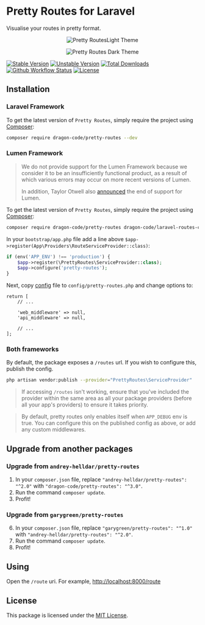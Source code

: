 # Pretty Routes for Laravel

Visualise your routes in pretty format.

<p align="center">
    <img src="/.github/home-page-images/light.png?raw=true" alt="Pretty RoutesLight Theme"/>
</p>

<p align="center">
    <img src="/.github/home-page-images/dark.png?raw=true" alt="Pretty Routes Dark Theme"/>
</p>

[![Stable Version][badge_stable]][link_packagist]
[![Unstable Version][badge_unstable]][link_packagist]
[![Total Downloads][badge_downloads]][link_packagist]
[![Github Workflow Status][badge_build]][link_build]
[![License][badge_license]][link_license]

## Installation

### Laravel Framework

To get the latest version of `Pretty Routes`, simply require the project using [Composer](https://getcomposer.org):

```bash
composer require dragon-code/pretty-routes --dev
```

### Lumen Framework

> We do not provide support for the Lumen Framework because we consider it to be an insufficiently functional product,
> as a result of which various errors may occur on more recent versions of Lumen.
>
> In addition, Taylor Otwell also [announced](https://lumen.laravel.com/docs/9.x#installation) the end of support for Lumen.

To get the latest version of `Pretty Routes`, simply require the project using [Composer](https://getcomposer.org):

```bash
composer require dragon-code/pretty-routes dragon-code/laravel-routes-core:^4.1 --dev
```

In your `bootstrap/app.php` file add a line above `$app->register(App\Providers\RouteServiceProvider::class)`:

```php
if (env('APP_ENV') !== 'production') {
    $app->register(\PrettyRoutes\ServiceProvider::class);
    $app->configure('pretty-routes');
}
```

Next, copy [config](config/pretty-routes.php) file to `config/pretty-routes.php` and change options to:

```
return [
    // ...

    'web_middleware' => null,
    'api_middleware' => null,

    // ...
];
```

### Both frameworks

By default, the package exposes a `/routes` url. If you wish to configure this, publish the config.

```bash
php artisan vendor:publish --provider="PrettyRoutes\ServiceProvider"
```

> If accessing `/routes` isn't working, ensure that you've included the provider within the same area as all your package providers (before all your app's providers) to ensure it takes priority.

> By default, pretty routes only enables itself when `APP_DEBUG` env is true. You can configure this on the published config as above, or add any custom middlewares.

## Upgrade from another packages

### Upgrade from `andrey-helldar/pretty-routes`

1. In your `composer.json` file, replace `"andrey-helldar/pretty-routes": "^2.0"` with `"dragon-code/pretty-routes": "^3.0"`.
2. Run the command `composer update`.
3. Profit!

### Upgrade from `garygreen/pretty-routes`

6. In your `composer.json` file, replace `"garygreen/pretty-routes": "^1.0"` with `"andrey-helldar/pretty-routes": "^2.0"`.
7. Run the command `composer update`.
8. Profit!

## Using

Open the `/route` uri. For example, [http://localhost:8000/route](http://localhost:8000/route])

## License

This package is licensed under the [MIT License](LICENSE).


[badge_build]:      https://img.shields.io/github/workflow/status/TheDragonCode/pretty-routes/phpunit?style=flat-square

[badge_downloads]:  https://img.shields.io/packagist/dt/dragon-code/pretty-routes.svg?style=flat-square

[badge_license]:    https://img.shields.io/packagist/l/dragon-code/pretty-routes.svg?style=flat-square

[badge_stable]:     https://img.shields.io/github/v/release/TheDragonCode/pretty-routes?label=stable&style=flat-square

[badge_unstable]:   https://img.shields.io/badge/unstable-dev--main-orange?style=flat-square

[link_build]:       https://github.com/TheDragonCode/pretty-routes/actions

[link_license]:     LICENSE

[link_packagist]:   https://packagist.org/packages/dragon-code/pretty-routes

